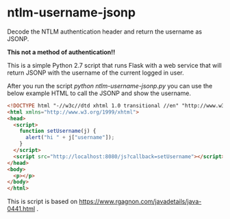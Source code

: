 # ntlm-username-jsonp
Decode the NTLM authentication header and return the username as JSONP.

**This not a method of authentication!!**

This is a simple Python 2.7 script that runs Flask with a web service that will return JSONP with the username of the current logged in user.

After you run the script *python ntlm-username-jsonp.py* you can use the below example HTML to call the JSONP and show the username.

```html
<!DOCTYPE html "-//w3c//dtd xhtml 1.0 transitional //en" "http://www.w3.org/tr/xhtml1/dtd/xhtml1-transitional.dtd">
<html xmlns="http://www.w3.org/1999/xhtml">
<head>
  <script>
    function setUsername(j) {
      alert("hi " + j["username"]);
    } 
  </script>
  <script src="http://localhost:8080/js?callback=setUsername"></script>
</head>
<body>
  <p></p>
</body>
</html>
```

This is script is based on https://www.rgagnon.com/javadetails/java-0441.html .
